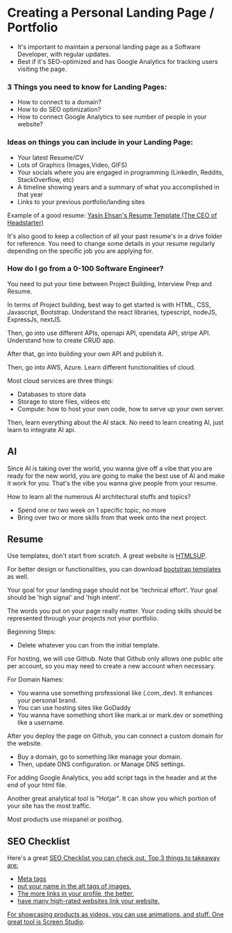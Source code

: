 # Creating a Personal Landing Page / Portfolio

- It's important to maintain a personal landing page as a Software Developer, with regular updates.
- Best if it's SEO-optimized and has Google Analytics for tracking users visiting the page.

### 3 Things you need to know for Landing Pages:

- How to connect to a domain?
- How to do SEO optimization?
- How to connect Google Analytics to see number of people in your website?

### Ideas on things you can include in your Landing Page:

- Your latest Resume/CV
- Lots of Graphics (Images,Video, GIFS)
- Your socials where you are engaged in programming (LinkedIn, Reddits, StackOverflow, etc)
- A timeline showing years and a summary of what you accomplished in that year
- Links to your previous portfolio/landing sites

Example of a good resume:
<a href="/YasinEhsan_resume_master.docx">Yasin Ehsan's Resume Template (The CEO of Headstarter) </a>

It's also good to keep a collection of all your past resume's in a drive folder for reference. You need to change some details in your resume regularly depending on the specific job you are applying for.

### How do I go from a 0-100 Software Engineer?

You need to put your time between Project Building, Interview Prep and Resume.

In terms of Project building, best way to get started is with HTML, CSS, Javascript, Bootstrap. Understand the react libraries, typescript, nodeJS, ExpressJs, nextJS.

Then, go into use different APIs, openapi API, opendata API, stripe API. Understand how to create CRUD app.

After that, go into building your own API and publish it.

Then, go into AWS, Azure. Learn different functionalities of cloud.

Most cloud services are three things:

- Databases to store data
- Storage to store files, videos etc
- Compute: how to host your own code, how to serve up your own server.

Then, learn everything about the AI stack. No need to learn creating AI, just learn to integrate AI api.

## AI

Since AI is taking over the world, you wanna give off a vibe that you are ready for the new world, you are going to make the best use of AI and make it work for you. That's the vibe you wanna give people from your resume.

How to learn all the numerous AI architectural stuffs and topics?

- Spend one or two week on 1 specific topic, no more
- Bring over two or more skills from that week onto the next project.

## Resume

Use templates, don't start from scratch. A great website is <a href="https://html5up.net">HTML5UP</a>.

For better design or functionalities, you can download <a href="https://startbootstrap.com/theme/">bootstrap templates</a> as well.

Your goal for your landing page should not be 'technical effort'. Your goal should be 'high signal' and 'high intent'.

The words you put on your page really matter. Your coding skills should be represented through your projects not your portfolio.

Beginning Steps:

- Delete whatever you can from the initial template.

For hosting, we will use Github. Note that Github only allows one public site per account, so you may need to create a new account when necessary.

For Domain Names:

- You wanna use something professional like (.com,.dev). It enhances your personal brand.
- You can use hosting sites like GoDaddy
- You wanna have something short like mark.ai or mark.dev or something like a username.

After you deploy the page on Github, you can connect a custom domain for the website.

- Buy a domain, go to something like manage your domain.
- Then, update DNS configuration. or Manage DNS settings.

For adding Google Analytics, you add script tags in the header and at the end of your html file.

Another great analytical tool is "Hotjar". It can show you which portion of your site has the most traffic.

Most products use mixpanel or posthog.

## SEO Checklist

Here's a great <a href="/SEO_Checklist.docx">SEO Checklist you can check out.
Top 3 things to takeaway are:

- Meta tags
- put your name in the alt tags of images.
- The more links in your profile, the better.
- have many high-rated websites link your website.

For showcasing products as videos, you can use animations, and stuff. One great tool is <a href="https://www.screen.studio">Screen Studio</a>.
